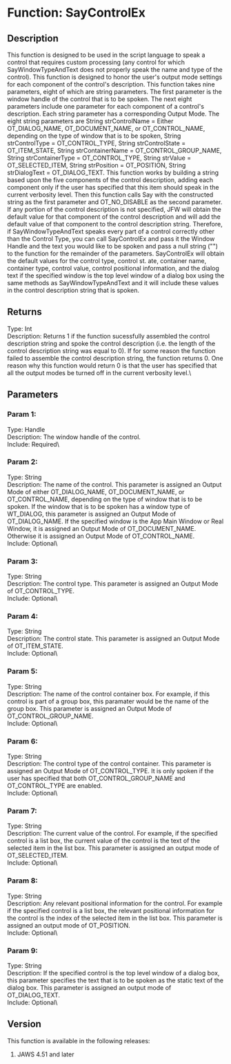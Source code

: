 # Function: SayControlEx

## Description

This function is designed to be used in the script language to speak a
control that requires custom processing (any control for which
SayWindowTypeAndText does not properly speak the name and type of the
control). This function is designed to honor the user\'s output mode
settings for each component of the control\'s description. This function
takes nine parameters, eight of which are string parameters. The first
parameter is the window handle of the control that is to be spoken. The
next eight parameters include one parameter for each component of a
control\'s description. Each string parameter has a corresponding Output
Mode. The eight string parameters are String strControlName = Either
OT_DIALOG_NAME, OT_DOCUMENT_NAME, or OT_CONTROL_NAME, depending on the
type of window that is to be spoken, String strControlType =
OT_CONTROL_TYPE, String strControlState = OT_ITEM_STATE, String
strContainerName = OT_CONTROL_GROUP_NAME, String strContainerType =
OT_CONTROL_TYPE, String strValue = OT_SELECTED_ITEM, String strPosition
= OT_POSITION, String strDialogText = OT_DIALOG_TEXT. This function
works by building a string based upon the five components of the control
description, adding each component only if the user has specified that
this item should speak in the current verbosity level. Then this
function calls Say with the constructed string as the first parameter
and OT_NO_DISABLE as the second parameter. If any portion of the control
description is not specified, JFW will obtain the default value for that
component of the control description and will add the default value of
that component to the control description string. Therefore, if
SayWindowTypeAndText speaks every part of a control correctly other than
the Control Type, you can call SayControlEx and pass it the Window
Handle and the text you would like to be spoken and pass a null string
(\"\") to the function for the remainder of the parameters. SayControlEx
will obtain the default values for the control type, control st. ate,
container name, container type, control value, control positional
information, and the dialog text if the specified window is the top
level window of a dialog box using the same methods as
SayWindowTypeAndText and it will include these values in the control
description string that is spoken.

## Returns

Type: Int\
Description: Returns 1 if the function sucessfully assembled the control
description string and spoke the control description (i.e. the length of
the control description string was equal to 0). If for some reason the
function failed to assemble the control description string, the function
returns 0. One reason why this function would return 0 is that the user
has specified that all the output modes be turned off in the current
verbosity level.\

## Parameters

### Param 1:

Type: Handle\
Description: The window handle of the control.\
Include: Required\

### Param 2:

Type: String\
Description: The name of the control. This parameter is assigned an
Output Mode of either OT_DIALOG_NAME, OT_DOCUMENT_NAME, or
OT_CONTROL_NAME, depending on the type of window that is to be spoken.
If the window that is to be spoken has a window type of WT_DIALOG, this
parameter is assigned an Output Mode of OT_DIALOG_NAME. If the specified
window is the App Main Window or Real Window, it is assigned an Output
Mode of OT_DOCUMENT_NAME. Otherwise it is assigned an Output Mode of
OT_CONTROL_NAME.\
Include: Optional\

### Param 3:

Type: String\
Description: The control type. This parameter is assigned an Output Mode
of OT_CONTROL_TYPE.\
Include: Optional\

### Param 4:

Type: String\
Description: The control state. This parameter is assigned an Output
Mode of OT_ITEM_STATE.\
Include: Optional\

### Param 5:

Type: String\
Description: The name of the control container box. For example, if this
control is part of a group box, this paramater would be the name of the
group box. This parameter is assigned an Output Mode of
OT_CONTROL_GROUP_NAME.\
Include: Optional\

### Param 6:

Type: String\
Description: The control type of the control container. This parameter
is assigned an Output Mode of OT_CONTROL_TYPE. It is only spoken if the
user has specified that both OT_CONTROL_GROUP_NAME and OT_CONTROL_TYPE
are enabled.\
Include: Optional\

### Param 7:

Type: String\
Description: The current value of the control. For example, if the
specified control is a list box, the current value of the control is the
text of the selected item in the list box. This parameter is assigned an
output mode of OT_SELECTED_ITEM.\
Include: Optional\

### Param 8:

Type: String\
Description: Any relevant positional information for the control. For
example if the specified control is a list box, the relevant positional
information for the control is the index of the selected item in the
list box. This parameter is assigned an output mode of OT_POSITION.\
Include: Optional\

### Param 9:

Type: String\
Description: If the specified control is the top level window of a
dialog box, this parameter specifies the text that is to be spoken as
the static text of the dialog box. This parameter is assigned an output
mode of OT_DIALOG_TEXT.\
Include: Optional\

## Version

This function is available in the following releases:

1.  JAWS 4.51 and later

